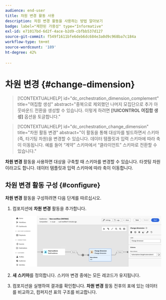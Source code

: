 ```yaml
---
audience: end-user
title: 차원 변경 활동 사용
description: 차원 변경 활동을 사용하는 방법 알아보기
badge: label="제한된 가용성" type="Informative"
exl-id: e71017bd-6d2f-4ace-b2d9-cbfbb537d127
source-git-commit: f549f1611bfe6deb6dc684e3a0d9c968ba7c184a
workflow-type: tm+mt
source-wordcount: '189'
ht-degree: 42%

---
```


# 차원 변경 {#change-dimension}

>[!CONTEXTUALHELP]
>id="dc_orchestration_dimension_complement"
>title="여집합 생성"
>abstract="중복으로 제외했던 나머지 모집단으로 추가 아웃바운드 전환을 생성할 수 있습니다. 이렇게 하려면 **[!UICONTROL 여집합 생성]** 옵션을 토글합니다."

>[!CONTEXTUALHELP]
>id="dc_orchestration_change_dimension"
>title="차원 활동 변경"
>abstract="이 활동을 통해 대상자를 빌드하면서 스키마(즉, 타기팅 차원)을 변경할 수 있습니다. 데이터 템플릿과 입력 스키마에 따라 축이 이동됩니다. 예를 들어 “계약” 스키마에서 “클라이언트” 스키마로 전환할 수 있습니다."

**차원 변경** 활동을 사용하면 대상을 구축할 때 스키마를 변경할 수 있습니다. 타겟팅 차원이라고도 합니다. 데이터 템플릿과 입력 스키마에 따라 축이 이동합니다.

## 차원 변경 활동 구성 {#configure}

**차원 변경** 활동을 구성하려면 다음 단계를 따르십시오.

1. 컴포지션에 **차원 변경** 활동을 추가합니다.

   ![](../assets/change-dimension.png)

1. **새 스키마**&#x200B;를 정의합니다. 스키마 변경 중에는 모든 레코드가 유지됩니다.

1. 컴포지션을 실행하여 결과를 확인합니다. **차원 변경** 활동 전후의 표에 있는 데이터를 비교하고, 컴퍼지션 표의 구조를 비교합니다.

<!--
## Example {#example}

In this example, we want to send an SMS delivery to all the profiles who have made a purchase. To do this, we first use a **[!UICONTROL Build audience]** activity linked to a custom "Purchase" targeting dimension to target all purchases that occurred.

We then use a **[!UICONTROL Change dimension]** activity to switch the workflow targeting dimension to "Recipients". This allows us to be able to target the recipients who match the query.
-->

